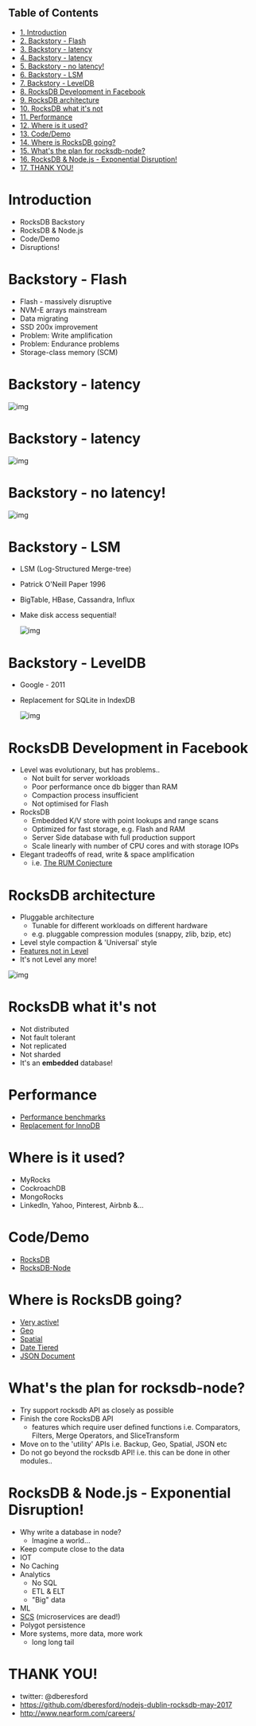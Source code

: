 <div id="table-of-contents">
<h2>Table of Contents</h2>
<div id="text-table-of-contents">
<ul>
<li><a href="#org257a70d">1. Introduction</a></li>
<li><a href="#org1005ba4">2. Backstory - Flash</a></li>
<li><a href="#orgaa6f297">3. Backstory - latency</a></li>
<li><a href="#orgc7a155a">4. Backstory - latency</a></li>
<li><a href="#org3040600">5. Backstory - no latency!</a></li>
<li><a href="#org5a21db4">6. Backstory - LSM</a></li>
<li><a href="#org33dbb8b">7. Backstory - LevelDB</a></li>
<li><a href="#orgfc17120">8. RocksDB Development in Facebook</a></li>
<li><a href="#orgd6bbe25">9. RocksDB architecture</a></li>
<li><a href="#orgdc0ad37">10. RocksDB what it's not</a></li>
<li><a href="#org8ee34e4">11. Performance</a></li>
<li><a href="#org1f41922">12. Where is it used?</a></li>
<li><a href="#org25f040b">13. Code/Demo</a></li>
<li><a href="#orgfaacae4">14. Where is RocksDB going?</a></li>
<li><a href="#orgc62534a">15. What's the plan for rocksdb-node?</a></li>
<li><a href="#orgebb3656">16. RocksDB &amp; Node.js - Exponential Disruption!</a></li>
<li><a href="#orgf55e588">17. THANK YOU!</a></li>
</ul>
</div>
</div>


<a id="org257a70d"></a>

# Introduction

-   RocksDB Backstory
-   RocksDB & Node.js
-   Code/Demo
-   Disruptions!


<a id="org1005ba4"></a>

# Backstory - Flash

-   Flash - massively disruptive
-   NVM-E arrays mainstream
-   Data migrating
-   SSD 200x improvement
-   Problem: Write amplification
-   Problem: Endurance problems
-   Storage-class memory (SCM)


<a id="orgaa6f297"></a>

# Backstory - latency

![img](./images/fb1.png)


<a id="orgc7a155a"></a>

# Backstory - latency

![img](./images/fb2.png)


<a id="org3040600"></a>

# Backstory - no latency!

![img](./images/fb3.png)


<a id="org5a21db4"></a>

# Backstory - LSM

-   LSM (Log-Structured Merge-tree)
-   Patrick O'Neill Paper 1996
-   BigTable, HBase, Cassandra, Influx
-   Make disk access sequential!
    
    ![img](./images/lsm1.png)


<a id="org33dbb8b"></a>

# Backstory - LevelDB

-   Google - 2011
-   Replacement for SQLite in IndexDB
    
    ![img](./images/leveldb_levels.png)


<a id="orgfc17120"></a>

# RocksDB Development in Facebook

-   Level was evolutionary, but has problems..
    -   Not built for server workloads
    -   Poor performance once db bigger than RAM
    -   Compaction process insufficient
    -   Not optimised for Flash
-   RocksDB
    -   Embedded K/V store with point lookups and range scans
    -   Optimized for fast storage, e.g. Flash and RAM
    -   Server Side database with full production support
    -   Scale linearly with number of CPU cores and with storage IOPs
-   Elegant tradeoffs of read, write & space amplification
    -   i.e. [The RUM Conjecture](http://daslab.seas.harvard.edu/rum-conjecture/)


<a id="orgd6bbe25"></a>

# RocksDB architecture

-   Pluggable architecture
    -   Tunable for different workloads on different hardware
    -   e.g. pluggable compression modules (snappy, zlib, bzip, etc)
-   Level style compaction & 'Universal' style
-   [Features not in Level](https://github.com/facebook/rocksdb/wiki/Features-Not-in-LevelDB)
-   It's not Level any more!

![img](./images/rocks-arch.png)


<a id="orgdc0ad37"></a>

# RocksDB what it's not

-   Not distributed
-   Not fault tolerant
-   Not replicated
-   Not sharded
-   It's an **embedded** database!


<a id="org8ee34e4"></a>

# Performance

-   [Performance benchmarks](https://github.com/facebook/rocksdb/wiki/Performance-Benchmarks)
-   [Replacement for InnoDB](https://code.facebook.com/posts/190251048047090/myrocks-a-space-and-write-optimized-mysql-database/)


<a id="org1f41922"></a>

# Where is it used?

-   MyRocks
-   CockroachDB
-   MongoRocks
-   LinkedIn, Yahoo, Pinterest, Airbnb &&#x2026;


<a id="org25f040b"></a>

# Code/Demo

-   [RocksDB](https://github.com/facebook/rocksdb/wiki)
-   [RocksDB-Node](https://github.com/dberesford/rocksdb-node)


<a id="orgfaacae4"></a>

# Where is RocksDB going?

-   [Very active!](http://rocksdb.org/blog/)
-   [Geo](https://github.com/facebook/rocksdb/blob/master/include/rocksdb/utilities/geo_db.h)
-   [Spatial](https://github.com/facebook/rocksdb/blob/master/include/rocksdb/utilities/spatial_db.h)
-   [Date Tiered](https://github.com/facebook/rocksdb/blob/master/include/rocksdb/utilities/date_tiered_db.h)
-   [JSON Document](https://github.com/facebook/rocksdb/blob/master/include/rocksdb/utilities/json_document.h)


<a id="orgc62534a"></a>

# What's the plan for rocksdb-node?

-   Try support rocksdb API as closely as possible
-   Finish the core RocksDB API
    -   features which require user defined functions
        i.e. Comparators, Filters, Merge Operators, and SliceTransform
-   Move on to the 'utility' APIs
    i.e. Backup, Geo, Spatial, JSON etc
-   Do not go beyond the rocksdb API!
    i.e. this can be done in other modules..


<a id="orgebb3656"></a>

# RocksDB & Node.js - Exponential Disruption!

-   Why write a database in node?
    -   Imagine a world&#x2026;
-   Keep compute close to the data
-   IOT
-   No Caching
-   Analytics
    -   No SQL
    -   ETL & ELT
    -   "Big" data
-   ML
-   [SCS](http://scs-architecture.org/) (microservices are dead!)
-   Polygot persistence
-   More systems, more data, more work 
    -   long long tail


<a id="orgf55e588"></a>

# THANK YOU!

-   twitter: @dberesford
-   <https://github.com/dberesford/nodejs-dublin-rocksdb-may-2017>
-   <http://www.nearform.com/careers/>

